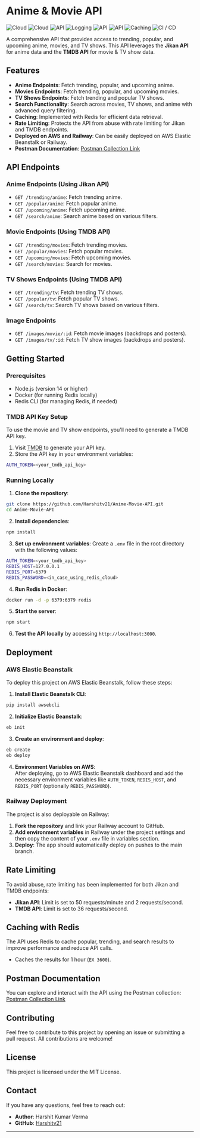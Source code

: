 # Anime & Movie API

![Cloud](https://custom-icon-badges.demolab.com/badge/Deployment-AWS%20Elastic%20Beanstalk-orange?style=for-the-badge&logo=aws&logoColor=white) ![Cloud](https://custom-icon-badges.demolab.com/badge/Deployment-Railway.app-purple?style=for-the-badge&logo=railway&logoColor=white) ![API](https://custom-icon-badges.demolab.com/badge/API-Node%20+%20Express.js-green?style=for-the-badge&logo=express&logoColor=white) ![Logging](https://custom-icon-badges.demolab.com/badge/Logging-Winston-yellow?style=for-the-badge&logo=winston&logoColor=white) ![API](https://custom-icon-badges.demolab.com/badge/API-Jikan%20API-grey?style=for-the-badge&logo=api&logoColor=white) ![API](https://custom-icon-badges.demolab.com/badge/API-TMDB%20API-maroon?style=for-the-badge&logo=api&logoColor=white) ![Caching](https://custom-icon-badges.demolab.com/badge/Caching-Redis-red?style=for-the-badge&logo=redis&logoColor=white) ![CI / CD](https://custom-icon-badges.demolab.com/badge/CI%20/%20CD-Github%20Actions-black?style=for-the-badge&logo=github&logoColor=white)

A comprehensive API that provides access to trending, popular, and upcoming anime, movies, and TV shows. This API leverages the **Jikan API** for anime data and the **TMDB API** for movie & TV show data.

## Features

- **Anime Endpoints**: Fetch trending, popular, and upcoming anime.
- **Movies Endpoints**: Fetch trending, popular, and upcoming movies.
- **TV Shows Endpoints**: Fetch trending and popular TV shows.
- **Search Functionality**: Search across movies, TV shows, and anime with advanced query filtering.
- **Caching**: Implemented with Redis for efficient data retrieval.
- **Rate Limiting**: Protects the API from abuse with rate limiting for Jikan and TMDB endpoints.
- **Deployed on AWS and Railway**: Can be easily deployed on AWS Elastic Beanstalk or Railway.
- **Postman Documentation**: [Postman Collection Link](https://www.youtube.com/watch?v=dQw4w9WgXcQ&ab_channel=RickAstley)

## API Endpoints

### Anime Endpoints (Using Jikan API)

- `GET /trending/anime`: Fetch trending anime.
- `GET /popular/anime`: Fetch popular anime.
- `GET /upcoming/anime`: Fetch upcoming anime.
- `GET /search/anime`: Search anime based on various filters.

### Movie Endpoints (Using TMDB API)

- `GET /trending/movies`: Fetch trending movies.
- `GET /popular/movies`: Fetch popular movies.
- `GET /upcoming/movies`: Fetch upcoming movies.
- `GET /search/movies`: Search for movies.

### TV Shows Endpoints (Using TMDB API)

- `GET /trending/tv`: Fetch trending TV shows.
- `GET /popular/tv`: Fetch popular TV shows.
- `GET /search/tv`: Search TV shows based on various filters.

### Image Endpoints

- `GET /images/movie/:id`: Fetch movie images (backdrops and posters).
- `GET /images/tv/:id`: Fetch TV show images (backdrops and posters).

## Getting Started

### Prerequisites

- Node.js (version 14 or higher)
- Docker (for running Redis locally)
- Redis CLI (for managing Redis, if needed)

### TMDB API Key Setup

To use the movie and TV show endpoints, you'll need to generate a TMDB API key.

1. Visit [TMDB](https://www.themoviedb.org/settings/api) to generate your API key.
2. Store the API key in your environment variables:  

```bash
AUTH_TOKEN=<your_tmdb_api_key>
```

### Running Locally

1. **Clone the repository**:

```bash
git clone https://github.com/Harshitv21/Anime-Movie-API.git
cd Anime-Movie-API
```

2. **Install dependencies**:

```bash
npm install
```

3. **Set up environment variables**:
Create a `.env` file in the root directory with the following values:

```bash
AUTH_TOKEN=<your_tmdb_api_key>
REDIS_HOST=127.0.0.1
REDIS_PORT=6379
REDIS_PASSWORD=<in_case_using_redis_cloud>
```

4. **Run Redis in Docker**:

```bash
docker run -d -p 6379:6379 redis
```

5. **Start the server**:

```bash
npm start
```

6. **Test the API locally** by accessing `http://localhost:3000`.

## Deployment

### AWS Elastic Beanstalk

To deploy this project on AWS Elastic Beanstalk, follow these steps:

1. **Install Elastic Beanstalk CLI**:

```bash
pip install awsebcli
```

2. **Initialize Elastic Beanstalk**:

```bash
eb init
```

3. **Create an environment and deploy**:

 ```bash
eb create
eb deploy
```

4. **Environment Variables on AWS**:  
   After deploying, go to AWS Elastic Beanstalk dashboard and add the necessary environment variables like `AUTH_TOKEN`, `REDIS_HOST`, and `REDIS_PORT` (optionally `REDIS_PASSWORD`).

### Railway Deployment

The project is also deployable on Railway:

1. **Fork the repository** and link your Railway account to GitHub.
2. **Add environment variables** in Railway under the project settings and then copy the content of your `.env` file in variables section.
3. **Deploy**: The app should automatically deploy on pushes to the main branch.

## Rate Limiting

To avoid abuse, rate limiting has been implemented for both Jikan and TMDB endpoints:

- **Jikan API**: Limit is set to 50 requests/minute and 2 requests/second.
- **TMDB API**: Limit is set to 36 requests/second.

## Caching with Redis

The API uses Redis to cache popular, trending, and search results to improve performance and reduce API calls.

- Caches the results for 1 hour (`EX 3600`).

## Postman Documentation

You can explore and interact with the API using the Postman collection:
[Postman Collection Link](#)

## Contributing

Feel free to contribute to this project by opening an issue or submitting a pull request. All contributions are welcome!

## License

This project is licensed under the MIT License.

## Contact

If you have any questions, feel free to reach out:

- **Author**: Harshit Kumar Verma
- **GitHub**: [Harshitv21](https://github.com/Harshitv21)

---
